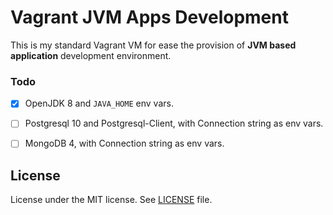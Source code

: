 # Vagrant JVM Apps Development

This is my standard Vagrant VM for ease the provision of __JVM based application__ development
environment.


### Todo

- [x] OpenJDK 8 and `JAVA_HOME` env vars.
- [ ] Postgresql 10 and Postgresql-Client, with Connection string as env vars.
- [ ] MongoDB 4, with Connection string as env vars.


## License

License under the MIT license. See [LICENSE](/LICENSE) file.
